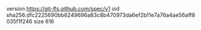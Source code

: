 version https://git-lfs.github.com/spec/v1
oid sha256:dfc2225690bb6249696a83c8b470973da6ef2b11e7a76a4ae56aff8035f1f246
size 616
